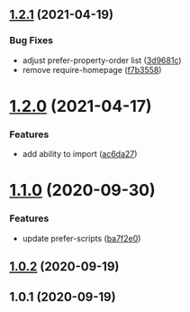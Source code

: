 ## [1.2.1](https://github.com/bconnorwhite/npm-package-json-lint-config-bob/compare/v1.2.0...v1.2.1) (2021-04-19)


### Bug Fixes

* adjust prefer-property-order list ([3d9681c](https://github.com/bconnorwhite/npm-package-json-lint-config-bob/commit/3d9681cb127fa6f1f69606859ac80bb24408cbee))
* remove require-homepage ([f7b3558](https://github.com/bconnorwhite/npm-package-json-lint-config-bob/commit/f7b355862f3b58f861638985f904fc575e3a94e9))



# [1.2.0](https://github.com/bconnorwhite/npm-package-json-lint-config-bob/compare/v1.1.0...v1.2.0) (2021-04-17)


### Features

* add ability to import ([ac6da27](https://github.com/bconnorwhite/npm-package-json-lint-config-bob/commit/ac6da27c5a4d78532fdfa08bad930bb483243d3a))



# [1.1.0](https://github.com/bconnorwhite/npm-package-json-lint-config-bob/compare/v1.0.2...v1.1.0) (2020-09-30)


### Features

* update prefer-scripts ([ba7f2e0](https://github.com/bconnorwhite/npm-package-json-lint-config-bob/commit/ba7f2e07269f00010358e78c0a476886de3b3413))



## [1.0.2](https://github.com/bconnorwhite/npm-package-json-lint-config-bob/compare/v1.0.1...v1.0.2) (2020-09-19)



## 1.0.1 (2020-09-19)




